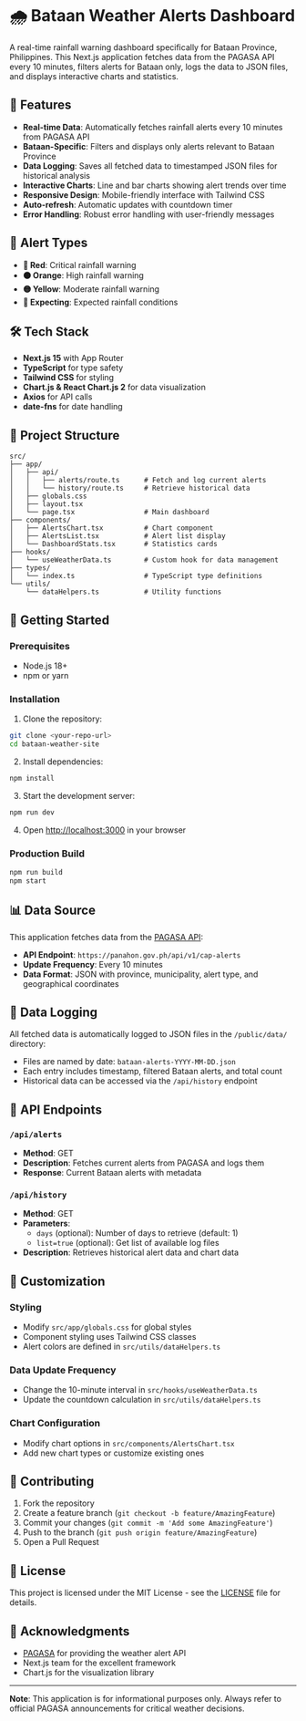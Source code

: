 # 🌧️ Bataan Weather Alerts Dashboard

A real-time rainfall warning dashboard specifically for Bataan Province, Philippines. This Next.js application fetches data from the PAGASA API every 10 minutes, filters alerts for Bataan only, logs the data to JSON files, and displays interactive charts and statistics.

## 🚀 Features

- **Real-time Data**: Automatically fetches rainfall alerts every 10 minutes from PAGASA API
- **Bataan-Specific**: Filters and displays only alerts relevant to Bataan Province
- **Data Logging**: Saves all fetched data to timestamped JSON files for historical analysis
- **Interactive Charts**: Line and bar charts showing alert trends over time
- **Responsive Design**: Mobile-friendly interface with Tailwind CSS
- **Auto-refresh**: Automatic updates with countdown timer
- **Error Handling**: Robust error handling with user-friendly messages

## 🎯 Alert Types

- **🔴 Red**: Critical rainfall warning
- **🟠 Orange**: High rainfall warning  
- **🟡 Yellow**: Moderate rainfall warning
- **🔵 Expecting**: Expected rainfall conditions

## 🛠️ Tech Stack

- **Next.js 15** with App Router
- **TypeScript** for type safety
- **Tailwind CSS** for styling
- **Chart.js & React Chart.js 2** for data visualization
- **Axios** for API calls
- **date-fns** for date handling

## 📁 Project Structure

```
src/
├── app/
│   ├── api/
│   │   ├── alerts/route.ts      # Fetch and log current alerts
│   │   └── history/route.ts     # Retrieve historical data
│   ├── globals.css
│   ├── layout.tsx
│   └── page.tsx                 # Main dashboard
├── components/
│   ├── AlertsChart.tsx          # Chart component
│   ├── AlertsList.tsx           # Alert list display
│   └── DashboardStats.tsx       # Statistics cards
├── hooks/
│   └── useWeatherData.ts        # Custom hook for data management
├── types/
│   └── index.ts                 # TypeScript type definitions
└── utils/
    └── dataHelpers.ts           # Utility functions
```

## 🚀 Getting Started

### Prerequisites

- Node.js 18+ 
- npm or yarn

### Installation

1. Clone the repository:
```bash
git clone <your-repo-url>
cd bataan-weather-site
```

2. Install dependencies:
```bash
npm install
```

3. Start the development server:
```bash
npm run dev
```

4. Open [http://localhost:3000](http://localhost:3000) in your browser

### Production Build

```bash
npm run build
npm start
```

## 📊 Data Source

This application fetches data from the [PAGASA API](https://panahon.gov.ph/api/v1/cap-alerts):
- **API Endpoint**: `https://panahon.gov.ph/api/v1/cap-alerts`
- **Update Frequency**: Every 10 minutes
- **Data Format**: JSON with province, municipality, alert type, and geographical coordinates

## 💾 Data Logging

All fetched data is automatically logged to JSON files in the `/public/data/` directory:
- Files are named by date: `bataan-alerts-YYYY-MM-DD.json`
- Each entry includes timestamp, filtered Bataan alerts, and total count
- Historical data can be accessed via the `/api/history` endpoint

## 🔧 API Endpoints

### `/api/alerts`
- **Method**: GET
- **Description**: Fetches current alerts from PAGASA and logs them
- **Response**: Current Bataan alerts with metadata

### `/api/history`
- **Method**: GET
- **Parameters**: 
  - `days` (optional): Number of days to retrieve (default: 1)
  - `list=true` (optional): Get list of available log files
- **Description**: Retrieves historical alert data and chart data

## 🎨 Customization

### Styling
- Modify `src/app/globals.css` for global styles
- Component styling uses Tailwind CSS classes
- Alert colors are defined in `src/utils/dataHelpers.ts`

### Data Update Frequency
- Change the 10-minute interval in `src/hooks/useWeatherData.ts`
- Update the countdown calculation in `src/utils/dataHelpers.ts`

### Chart Configuration
- Modify chart options in `src/components/AlertsChart.tsx`
- Add new chart types or customize existing ones

## 🤝 Contributing

1. Fork the repository
2. Create a feature branch (`git checkout -b feature/AmazingFeature`)
3. Commit your changes (`git commit -m 'Add some AmazingFeature'`)
4. Push to the branch (`git push origin feature/AmazingFeature`)
5. Open a Pull Request

## 📜 License

This project is licensed under the MIT License - see the [LICENSE](LICENSE) file for details.

## 🙏 Acknowledgments

- [PAGASA](https://panahon.gov.ph) for providing the weather alert API
- Next.js team for the excellent framework
- Chart.js for the visualization library

---

**Note**: This application is for informational purposes only. Always refer to official PAGASA announcements for critical weather decisions.
